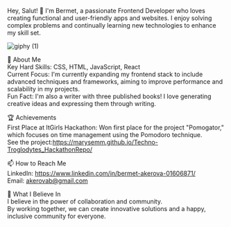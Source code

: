 Hey, Salut! 👋
I'm Bermet, a passionate Frontend Developer who loves creating functional and user-friendly apps and websites. I enjoy solving complex problems and continually learning new technologies to enhance my skill set.

![giphy (1)](https://github.com/user-attachments/assets/112ed612-ea05-4b17-8d29-6c4ff11041f4=250x250)


🚀 About Me
<br> Key Hard Skills: CSS, HTML, JavaScript, React
<br> Current Focus: I'm currently expanding my frontend stack to include advanced techniques and frameworks, aiming to improve performance and scalability in my projects.
<br> Fun Fact: I'm also a writer with three published books! I love generating creative ideas and expressing them through writing.

🏆 Achievements
<br> First Place at ItGirls Hackathon: Won first place for the project "Pomogator," which focuses on time management using the Pomodoro technique.
<br> See the project:https://marysemm.github.io/Techno-Troglodytes_HackathonRepo/

📫 How to Reach Me
<br> LinkedIn: https://www.linkedin.com/in/bermet-akerova-01606871/
<br>Email: akerovab@gmail.com

🌟 What I Believe In
<br> I believe in the power of collaboration and community. 
<br> By working together, we can create innovative solutions and a happy, inclusive community for everyone.
